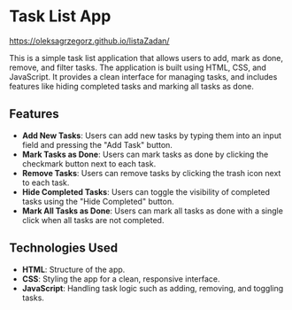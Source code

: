 # Task List App
https://oleksagrzegorz.github.io/listaZadan/

This is a simple task list application that allows users to add, mark as done, remove, and filter tasks. The application is built using HTML, CSS, and JavaScript. It provides a clean interface for managing tasks, and includes features like hiding completed tasks and marking all tasks as done.

## Features

- **Add New Tasks**: Users can add new tasks by typing them into an input field and pressing the "Add Task" button.
- **Mark Tasks as Done**: Users can mark tasks as done by clicking the checkmark button next to each task.
- **Remove Tasks**: Users can remove tasks by clicking the trash icon next to each task.
- **Hide Completed Tasks**: Users can toggle the visibility of completed tasks using the "Hide Completed" button.
- **Mark All Tasks as Done**: Users can mark all tasks as done with a single click when all tasks are not completed.

## Technologies Used

- **HTML**: Structure of the app.
- **CSS**: Styling the app for a clean, responsive interface.
- **JavaScript**: Handling task logic such as adding, removing, and toggling tasks.
